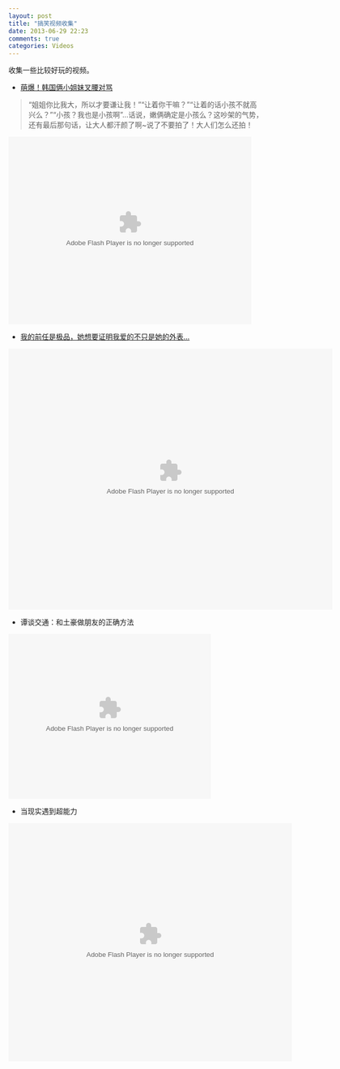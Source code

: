 ```yaml
---
layout: post
title: "搞笑视频收集"
date: 2013-06-29 22:23
comments: true
categories: Videos
---
```

收集一些比较好玩的视频。

<!--more-->

- [萌爆！韩国俩小姐妹叉腰对骂](http://luo.bo/41211/)

> “姐姐你比我大，所以才要谦让我！”“让着你干嘛？”“让着的话小孩不就高兴么？”“小孩？我也是小孩啊”…话说，嫩俩确定是小孩么？这吵架的气势，还有最后那句话，让大人都汗颜了啊~说了不要拍了！大人们怎么还拍！

<embed pluginspage='http://www.macromedia.com/go/getflashplayer' src='http://you.video.sina.com.cn/api/sinawebApi/outplayrefer.php/vid=108330554_1_Pxm8THBuCDXK+l1lHz2stqkM7KQNt6nknynt71+iJwhZVASGZorfO4kK4SneA8xC9GlJ/s.swf' type='application/x-shockwave-flash' name='sinaplayer' allowFullScreen='true' allowScriptAccess='always' width='480' height='370'>

- [我的前任是极品，她想要证明我爱的不只是她的外表...](http://luo.bo/42169/)

<embed width="640" height="515"  allowfullscreen="true" allowscriptaccess="always" quality="high" src="http://share.vrs.sohu.com/my/v.swf&#038;autoplay=false&#038;id=57848545&#038;skinNum=1&#038;topBar=1&#038;xuid=" type="application/x-shockwave-flash"/>

- 谭谈交通：和土豪做朋友的正确方法

<embed src="http://v.ifeng.com/include/exterior.swf?guid=0468a403-c5b7-4646-8f75-68035fbafa84&pageurl=http://www.ifeng.com&fromweb=other&AutoPlay=false" quality="high"  allowScriptAccess="always" pluginspage="http://www.macromedia.com/go/getflashplayer" type="application/x-shockwave-flash" width="400" height="325">

- 当现实遇到超能力

<embed src="http://player.56.com/v_OTgzMjM1MDc.swf" type="application/x-shockwave-flash" width="560" height="470" allowfullscreen="true" allownetworking="all" allowscriptaccess="always">

